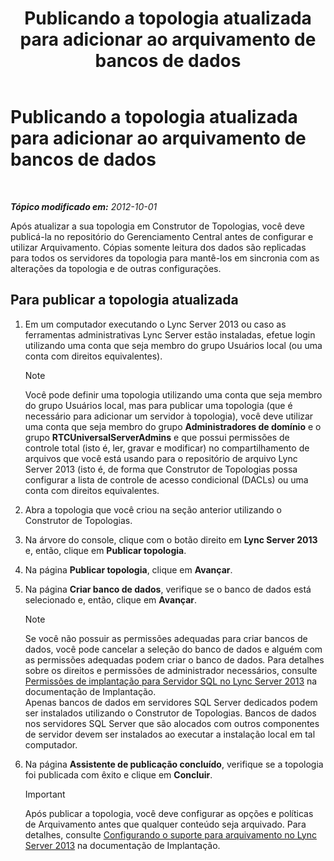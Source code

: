 ﻿---
title: Publicando a topologia atualizada para adicionar ao arquivamento de bancos de dados
TOCTitle: Publicando a topologia atualizada para adicionar ao arquivamento de bancos de dados
ms:assetid: 454c68df-2ef5-4b5f-a44c-4eee02635d45
ms:mtpsurl: https://technet.microsoft.com/pt-br/library/JJ204860(v=OCS.15)
ms:contentKeyID: 49306557
ms.date: 05/19/2016
mtps_version: v=OCS.15
ms.translationtype: HT
---

# Publicando a topologia atualizada para adicionar ao arquivamento de bancos de dados

 

_**Tópico modificado em:** 2012-10-01_

Após atualizar a sua topologia em Construtor de Topologias, você deve publicá-la no repositório do Gerenciamento Central antes de configurar e utilizar Arquivamento. Cópias somente leitura dos dados são replicadas para todos os servidores da topologia para mantê-los em sincronia com as alterações da topologia e de outras configurações.

## Para publicar a topologia atualizada

1.  Em um computador executando o Lync Server 2013 ou caso as ferramentas administrativas Lync Server estão instaladas, efetue login utilizando uma conta que seja membro do grupo Usuários local (ou uma conta com direitos equivalentes).
    
    > [!note]  
    > Você pode definir uma topologia utilizando uma conta que seja membro do grupo Usuários local, mas para publicar uma topologia (que é necessário para adicionar um servidor à topologia), você deve utilizar uma conta que seja membro do grupo <strong>Administradores de domínio</strong> e o grupo <strong>RTCUniversalServerAdmins</strong> e que possui permissões de controle total (isto é, ler, gravar e modificar) no compartilhamento de arquivos que você está usando para o repositório de arquivo Lync Server 2013 (isto é, de forma que Construtor de Topologias possa configurar a lista de controle de acesso condicional (DACLs) ou uma conta com direitos equivalentes.

2.  Abra a topologia que você criou na seção anterior utilizando o Construtor de Topologias.

3.  Na árvore do console, clique com o botão direito em **Lync Server 2013** e, então, clique em **Publicar topologia**.

4.  Na página **Publicar topologia**, clique em **Avançar**.

5.  Na página **Criar banco de dados**, verifique se o banco de dados está selecionado e, então, clique em **Avançar**.
    
    > [!note]  
    > Se você não possuir as permissões adequadas para criar bancos de dados, você pode cancelar a seleção do banco de dados e alguém com as permissões adequadas podem criar o banco de dados. Para detalhes sobre os direitos e permissões de administrador necessários, consulte <a href="lync-server-2013-deployment-permissions-for-sql-server.md">Permissões de implantação para Servidor SQL no Lync Server 2013</a> na documentação de Implantação.<br />    Apenas bancos de dados em servidores SQL Server dedicados podem ser instalados utilizando o Construtor de Topologias. Bancos de dados nos servidores SQL Server que são alocados com outros componentes de servidor devem ser instalados ao executar a instalação local em tal computador.

6.  Na página **Assistente de publicação concluído**, verifique se a topologia foi publicada com êxito e clique em **Concluir**.
    
    > [!important]  
    > Após publicar a topologia, você deve configurar as opções e políticas de Arquivamento antes que qualquer conteúdo seja arquivado. Para detalhes, consulte <a href="lync-server-2013-configuring-support-for-archiving.md">Configurando o suporte para arquivamento no Lync Server 2013</a> na documentação de Implantação.
